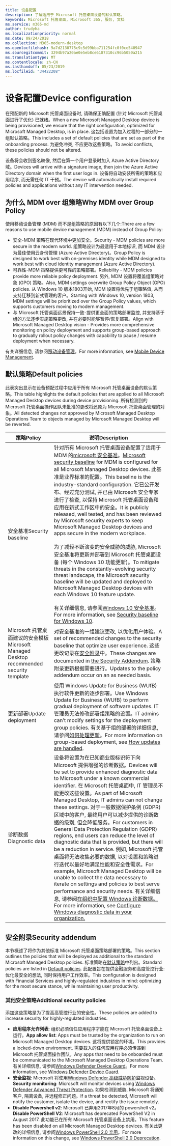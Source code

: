 ```yaml
---
title: 设备配置
description: 了解适用于 Microsoft 托管桌面设备的默认策略。
keywords: Microsoft 托管桌面, Microsoft 365, 服务, 文档
ms.service: m365-md
author: trudyha
ms.localizationpriority: normal
ms.date: 09/24/2018
ms.collection: M365-modern-desktop
ms.openlocfilehash: 9a7d2130775c9c5d99bba711254fc0f0ce540947
ms.sourcegitcommit: 3294b97a20ae0e5eb8ce6187310cc96b5050a215
ms.translationtype: MT
ms.contentlocale: zh-CN
ms.lasthandoff: 05/23/2019
ms.locfileid: "34422208"
---
```

# <a name="device-configuration"></a><span data-ttu-id="4546f-104">设备配置</span><span class="sxs-lookup"><span data-stu-id="4546f-104">Device configuration</span></span>


<!--This topic is the target for a "Learn more" link in the Enterprise Agreement (aka.ms/dev-config); do not delete.-->

<!-- Device configuration and Security Addendum-->

<span data-ttu-id="4546f-105">在预配新的 Microsoft 托管桌面设备时, 请确保正确配置 (针对 Microsoft 托管桌面进行了优化) 已就绪。</span><span class="sxs-lookup"><span data-stu-id="4546f-105">When a new Microsoft Managed Desktop device is being provisioned, we ensure that the right configuration, optimized for Microsoft Managed Desktop, is in place.</span></span> <span data-ttu-id="4546f-106">这包括设置为加入过程的一部分的一组默认策略。</span><span class="sxs-lookup"><span data-stu-id="4546f-106">This includes a set of default policies that are set as part of the onboarding process.</span></span> <span data-ttu-id="4546f-107">为避免冲突, 不应更改这些策略。</span><span class="sxs-lookup"><span data-stu-id="4546f-107">To avoid conflicts, these policies should not be altered.</span></span> 

<span data-ttu-id="4546f-108">设备将会收到签名映像, 然后在第一个用户登录时加入 Azure Active Directory 域。</span><span class="sxs-lookup"><span data-stu-id="4546f-108">Devices will arrive with a signature image, then join the Azure Active Directory domain when the first user logs in.</span></span> <span data-ttu-id="4546f-109">设备将自动安装所需的策略和应用程序, 而无需任何 IT 干预。</span><span class="sxs-lookup"><span data-stu-id="4546f-109">The device will automatically install required policies and applications without any IT intervention needed.</span></span>

## <a name="why-mdm-over-group-policy"></a><span data-ttu-id="4546f-110">为什么 MDM over 组策略</span><span class="sxs-lookup"><span data-stu-id="4546f-110">Why MDM over Group Policy</span></span>

<span data-ttu-id="4546f-111">使用移动设备管理 (MDM) 而不是组策略的原因有以下几个:</span><span class="sxs-lookup"><span data-stu-id="4546f-111">There are a few reasons to use mobile device management (MDM) instead of Group Policy:</span></span>

- <span data-ttu-id="4546f-112">安全-MDM 策略在现代环境中更加安全。</span><span class="sxs-lookup"><span data-stu-id="4546f-112">Security - MDM policies are more secure in the modern world.</span></span> <span data-ttu-id="4546f-113">组策略设计为最适用于本地标识, 而 MDM 设计为最佳使用云身份管理 (Azure Active Directory)。</span><span class="sxs-lookup"><span data-stu-id="4546f-113">Group Policy is designed to work best with on-premises identity while MDM designed to work best with cloud identity management (Azure Active Directory).</span></span>
- <span data-ttu-id="4546f-114">可靠性-MDM 策略提供更可靠的策略部署。</span><span class="sxs-lookup"><span data-stu-id="4546f-114">Reliability - MDM policies provide more reliable policy deployment.</span></span> <span data-ttu-id="4546f-115">另外, MDM 设置将覆盖组策略对象 (GPO) 策略。</span><span class="sxs-lookup"><span data-stu-id="4546f-115">Also, MDM settings overwrite Group Policy Object (GPO) policies.</span></span> <span data-ttu-id="4546f-116">从 Windows 10 版本1803开始, MDM 设置将优先于组策略值, 从而支持迁移到新式管理的客户。</span><span class="sxs-lookup"><span data-stu-id="4546f-116">Starting with Windows 10, version 1803, MDM settings will be prioritized over the Group Policy values, which supports customers moving to modern management.</span></span> 
- <span data-ttu-id="4546f-117">与 Microsoft 托管桌面远景保持一致-提供更全面的策略部署监控, 并支持基于组的方法逐步实施策略更改, 并在必要时能够暂停/恢复部署。</span><span class="sxs-lookup"><span data-stu-id="4546f-117">Align with Microsoft Managed Desktop vision - Provides more comprehensive monitoring on policy deployment and supports group-based approach to gradually rollout policy changes with capability to pause / resume deployment when necessary.</span></span>

<span data-ttu-id="4546f-118">有关详细信息, 请参阅[移动设备管理](https://docs.microsoft.com/windows/client-management/mdm/)。</span><span class="sxs-lookup"><span data-stu-id="4546f-118">For more information, see [Mobile Device Management](https://docs.microsoft.com/windows/client-management/mdm/).</span></span> 

## <a name="default-policies"></a><span data-ttu-id="4546f-119">默认策略</span><span class="sxs-lookup"><span data-stu-id="4546f-119">Default policies</span></span>

<span data-ttu-id="4546f-120">此表突出显示在设备预配过程中应用于所有 Microsoft 托管桌面设备的默认策略。</span><span class="sxs-lookup"><span data-stu-id="4546f-120">This table highlights the default policies that are applied to all Microsoft Managed Desktop devices during device provisioning.</span></span> <span data-ttu-id="4546f-121">所有检测到的 Microsoft 托管桌面操作团队未批准的更改将还原为 Microsoft 托管桌面管理的对象。</span><span class="sxs-lookup"><span data-stu-id="4546f-121">All detected changes not approved by Microsoft Managed Desktop Operations Team to objects managed by Microsoft Managed Desktop will be reverted.</span></span>

<span data-ttu-id="4546f-122">策略</span><span class="sxs-lookup"><span data-stu-id="4546f-122">Policy</span></span> | <span data-ttu-id="4546f-123">说明</span><span class="sxs-lookup"><span data-stu-id="4546f-123">Description</span></span>
--- | ---
<span data-ttu-id="4546f-124">安全基准</span><span class="sxs-lookup"><span data-stu-id="4546f-124">Security baseline</span></span> | <span data-ttu-id="4546f-125">针对所有 Microsoft 托管桌面设备配置了适用于 MDM 的[microsoft 安全基准](https://docs.microsoft.com/windows/device-security/windows-security-baselines)。</span><span class="sxs-lookup"><span data-stu-id="4546f-125">[Microsoft security baseline](https://docs.microsoft.com/windows/device-security/windows-security-baselines) for MDM is configured for all Microsoft Managed Desktop devices.</span></span> <span data-ttu-id="4546f-126">此基准是业界标准的配置。</span><span class="sxs-lookup"><span data-stu-id="4546f-126">This baseline is the industry-standard configuration.</span></span> <span data-ttu-id="4546f-127">它已公开发布、经过充分测试, 并已由 Microsoft 安全专家进行了检查, 以保持 Microsoft 托管桌面设备和应用在新式工作区中的安全。</span><span class="sxs-lookup"><span data-stu-id="4546f-127">It is publicly released, well tested, and has been reviewed by Microsoft security experts to keep Microsoft Managed Desktop devices and apps secure in the modern workplace.</span></span> <br><br><span data-ttu-id="4546f-128">为了减轻不断演变的安全威胁的威胁, Microsoft 安全基准将更新并部署到 Microsoft 托管桌面设备 (每个 Windows 10 功能更新)。</span><span class="sxs-lookup"><span data-stu-id="4546f-128">To mitigate threats in the constantly-evolving security threat landscape, the Microsoft security baseline will be updated and deployed to Microsoft Managed Desktop devices with each Windows 10 feature update.</span></span><br><br><span data-ttu-id="4546f-129">有关详细信息, 请参阅[Windows 10 安全基准](https://blogs.technet.microsoft.com/secguide/2017/10/18/security-baseline-for-windows-10-fall-creators-update-v1709-final/)。</span><span class="sxs-lookup"><span data-stu-id="4546f-129">For more information, see [Security baseline for Windows 10](https://blogs.technet.microsoft.com/secguide/2017/10/18/security-baseline-for-windows-10-fall-creators-update-v1709-final/).</span></span>
<span data-ttu-id="4546f-130">Microsoft 托管桌面建议的安全模板</span><span class="sxs-lookup"><span data-stu-id="4546f-130">Microsoft Managed Desktop recommended security template</span></span> | <span data-ttu-id="4546f-131">对安全基准的一组建议更改, 以优化用户体验。</span><span class="sxs-lookup"><span data-stu-id="4546f-131">A set of recommended changes to the security baseline that optimize user experience.</span></span>  <span data-ttu-id="4546f-132">这些更改记录在[安全附录](#security-addendum)中。</span><span class="sxs-lookup"><span data-stu-id="4546f-132">These changes are documented in [the Security Addendum](#security-addendum).</span></span> <span data-ttu-id="4546f-133">策略附录更新根据需要进行。</span><span class="sxs-lookup"><span data-stu-id="4546f-133">Updates to the policy addendum occur on an as needed basis.</span></span>  
<span data-ttu-id="4546f-134">更新部署</span><span class="sxs-lookup"><span data-stu-id="4546f-134">Update deployment</span></span> | <span data-ttu-id="4546f-135">使用 Windows Update for Business (WUfB) 执行软件更新的逐步部署。</span><span class="sxs-lookup"><span data-stu-id="4546f-135">Use Windows Update for Business (WUfB) to perform gradual deployment of software updates.</span></span> <span data-ttu-id="4546f-136">IT 管理员无法修改部署组策略的设置。</span><span class="sxs-lookup"><span data-stu-id="4546f-136">IT admins can’t modify settings for the deployment group policies.</span></span> <span data-ttu-id="4546f-137">有关基于组的部署的详细信息, 请参阅[如何处理更新](../working-with-managed-desktop/updates.md)。</span><span class="sxs-lookup"><span data-stu-id="4546f-137">For more information on group-based deployment, see [How updates are handled](../working-with-managed-desktop/updates.md).</span></span>
<span data-ttu-id="4546f-138">诊断数据</span><span class="sxs-lookup"><span data-stu-id="4546f-138">Diagnostic data</span></span> | <span data-ttu-id="4546f-139">设备将设置为在已知商业版标识符下向 Microsoft 提供增强的诊断数据。</span><span class="sxs-lookup"><span data-stu-id="4546f-139">Devices will be set to provide enhanced diagnostic data to Microsoft under a known commercial identifier.</span></span> <span data-ttu-id="4546f-140">在 Microsoft 托管桌面中, IT 管理员不能更改这些设置。</span><span class="sxs-lookup"><span data-stu-id="4546f-140">As part of Microsoft Managed Desktop, IT admins can not change these settings.</span></span> <span data-ttu-id="4546f-141">对于一般数据保护条例 (GDPR) 区域中的客户, 最终用户可以减少提供的诊断数据的级别, 但会降低服务。</span><span class="sxs-lookup"><span data-stu-id="4546f-141">For customers in General Data Protection Regulation (GDPR) regions, end users can reduce the level of diagnostic data that is provided, but there will be a reduction in service.</span></span> <span data-ttu-id="4546f-142">例如, Microsoft 托管桌面将无法收集必要的数据, 以对设置和策略进行迭代以最好地满足性能和安全性需求。</span><span class="sxs-lookup"><span data-stu-id="4546f-142">For example, Microsoft Managed Desktop will be unable to collect the data necessary to iterate on settings and policies to best serve performance and security needs.</span></span> <span data-ttu-id="4546f-143">有关详细信息, 请参阅[在组织中配置 Windows 诊断数据。](https://docs.microsoft.com/windows/privacy/configure-windows-diagnostic-data-in-your-organization#enhanced-level)</span><span class="sxs-lookup"><span data-stu-id="4546f-143">For more information, see [Configure Windows diagnostic data in your organization.](https://docs.microsoft.com/windows/privacy/configure-windows-diagnostic-data-in-your-organization#enhanced-level)</span></span>

 ## <a name="security-addendum"></a><span data-ttu-id="4546f-144">安全附录</span><span class="sxs-lookup"><span data-stu-id="4546f-144">Security addendum</span></span>

 <span data-ttu-id="4546f-145">本节概述了将作为其他标准 Microsoft 托管桌面策略部署的策略。</span><span class="sxs-lookup"><span data-stu-id="4546f-145">This section outlines the policies that will be deployed as additional to the standard Microsoft Managed Desktop policies.</span></span> <span data-ttu-id="4546f-146">标准策略在[默认策略](#default-policies)中列出。</span><span class="sxs-lookup"><span data-stu-id="4546f-146">Standard policies are listed in [Default policies](#default-policies).</span></span> <span data-ttu-id="4546f-147">此配置旨在提供金融服务和高度管控行业: 优化最安全的想法, 同时保持用户工作效率。</span><span class="sxs-lookup"><span data-stu-id="4546f-147">This configuration is designed with Financial Services and highly-regulated industries in mind: optimizing for the most secure stance, while maintaining user productivity.</span></span>

 ### <a name="additional-security-policies"></a><span data-ttu-id="4546f-148">其他安全策略</span><span class="sxs-lookup"><span data-stu-id="4546f-148">Additional security policies</span></span>

 <span data-ttu-id="4546f-149">添加这些策略是为了提高高管控行业的安全性。</span><span class="sxs-lookup"><span data-stu-id="4546f-149">These policies are added to increase security for highly-regulated industries.</span></span> 
 - <span data-ttu-id="4546f-150">**应用程序允许列表**: 组织必须信任应用程序才能在 Microsoft 托管桌面设备上运行。</span><span class="sxs-lookup"><span data-stu-id="4546f-150">**App allow list**: Apps must be trusted by the organization to run on Microsoft Managed Desktop devices.</span></span> <span data-ttu-id="4546f-151">这将提供锁定的环境。</span><span class="sxs-lookup"><span data-stu-id="4546f-151">This provides a locked-down environment.</span></span> <span data-ttu-id="4546f-152">需要载入的任何应用程序必须传递到 Microsoft 托管桌面操作团队。</span><span class="sxs-lookup"><span data-stu-id="4546f-152">Any apps that need to be onboarded must be communicated to the Microsoft Managed Desktop Operations Team.</span></span> <span data-ttu-id="4546f-153">有关详细信息, 请参阅[Windows Defender Device Guard](https://docs.microsoft.com/windows/device-security/device-guard/device-guard-deployment-guide)。</span><span class="sxs-lookup"><span data-stu-id="4546f-153">For more information, see [Windows Defender Device Guard](https://docs.microsoft.com/windows/device-security/device-guard/device-guard-deployment-guide).</span></span>
 - <span data-ttu-id="4546f-154">**安全监视**: Microsoft 将使用[Windows Defender 高级威胁防护](https://docs.microsoft.com/windows/security/threat-protection/windows-defender-atp/windows-defender-advanced-threat-protection)监视设备。</span><span class="sxs-lookup"><span data-stu-id="4546f-154">**Security monitoring**: Microsoft will monitor devices using [Windows Defender Advanced Threat Protection](https://docs.microsoft.com/windows/security/threat-protection/windows-defender-atp/windows-defender-advanced-threat-protection).</span></span> <span data-ttu-id="4546f-155">如果检测到威胁, Microsoft 将通知客户, 隔离设备, 并远程修正问题。</span><span class="sxs-lookup"><span data-stu-id="4546f-155">If a threat be detected, Microsoft will notify the customer, isolate the device, and rectify the issue remotely.</span></span> 
 - <span data-ttu-id="4546f-156">**Disable Powershell v2**: Microsoft 已弃用2017年8月的 powershell v2。</span><span class="sxs-lookup"><span data-stu-id="4546f-156">**Disable PowerShell V2**: Microsoft has deprecated PowerShell V2 in August 2017.</span></span> <span data-ttu-id="4546f-157">此功能已在所有 Microsoft 托管桌面设备上禁用。</span><span class="sxs-lookup"><span data-stu-id="4546f-157">This feature has been disabled on all Microsoft Managed Desktop devices.</span></span> <span data-ttu-id="4546f-158">有关此更改的详细信息, 请参阅[Windows PowerShell 2.0 弃用](https://devblogs.microsoft.com/powershell/windows-powershell-2-0-deprecation/)。</span><span class="sxs-lookup"><span data-stu-id="4546f-158">For more information on this change, see [Windows PowerShell 2.0 Deprecation](https://devblogs.microsoft.com/powershell/windows-powershell-2-0-deprecation/).</span></span>

